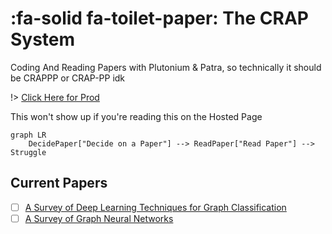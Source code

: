 # :fa-solid fa-toilet-paper: The CRAP System
Coding And Reading Papers with Plutonium &amp; Patra, so technically it should be CRAPPP or CRAP-PP idk

!> [Click Here for Prod](https://plutoniumm.github.io/CRAP/)

<div v-if="false">This won't show up if you're reading this on the Hosted Page</div>

```mermaid
graph LR
    DecidePaper["Decide on a Paper"] --> ReadPaper["Read Paper"] --> Struggle
```

## Current Papers
<!-- random papers for sake of format -->
- [ ] [A Survey of Deep Learning Techniques for Graph Classification](https://arxiv.org/abs/1901.00596)
- [ ] [A Survey of Graph Neural Networks](https://arxiv.org/abs/1901.00596)